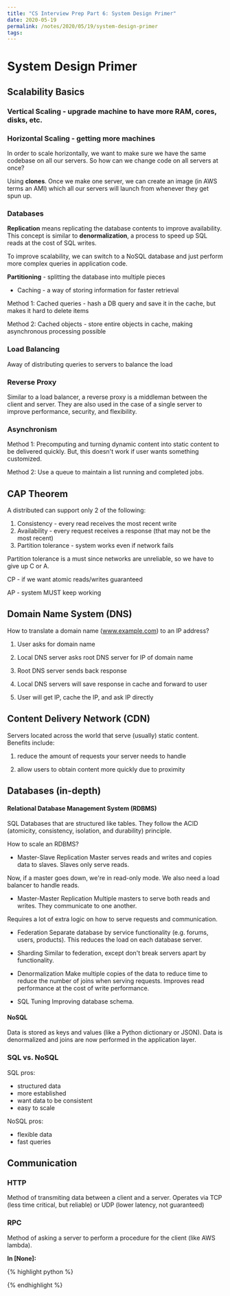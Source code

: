 ```yaml
---
title: "CS Interview Prep Part 6: System Design Primer"
date: 2020-05-19
permalink: /notes/2020/05/19/system-design-primer
tags:
--- 
```

# System Design Primer 
 
## Scalability Basics 
 
### Vertical Scaling - upgrade machine to have more RAM, cores, disks, etc. 
 
### Horizontal Scaling - getting more machines

In order to scale horizontally, we want to make sure we have the same codebase
on all our servers. So how can we change code on all servers at once?

Using **clones**. Once we make one server, we can create an image (in AWS terms
an AMI) which all our servers will launch from whenever they get spun up. 
 
### Databases

**Replication** means replicating the database contents to improve availability.
This concept is similar to **denormalization**, a process to speed up SQL reads
at the cost of SQL writes.

To improve scalability, we can switch to a NoSQL database and just perform more
complex queries in application code.

**Partitioning** - splitting the database into multiple pieces

* Caching - a way of storing information for faster retrieval

Method 1: Cached queries - hash a DB query and save it in the cache, but makes
it hard to delete items

Method 2: Cached objects - store entire objects in cache, making asynchronous
processing possible 
 
### Load Balancing

Away of distributing queries to servers to balance the load 
 
### Reverse Proxy

Similar to a load balancer, a reverse proxy is a middleman between the client
and server. They are also used in the case of a single server to improve
performance, security, and flexibility. 
 
### Asynchronism

Method 1: Precomputing and turning dynamic content into static content to be
delivered quickly. But, this doesn't work if user wants something customized.

Method 2: Use a queue to maintain a list running and completed jobs. 
 
## CAP Theorem

A distributed can support only 2 of the following:

1) Consistency - every read receives the most recent write
2) Availability - every request receives a response (that may not be the most
recent)
3) Partition tolerance - system works even if network fails

Partition tolerance is a must since networks are unreliable, so we have to give
up C or A.

CP - if we want atomic reads/writes guaranteed

AP - system MUST keep working 
 
## Domain Name System (DNS)

How to translate a domain name (www.example.com) to an IP address?

1) User asks for domain name

2) Local DNS server asks root DNS server for IP of domain name

3) Root DNS server sends back response

4) Local DNS servers will save response in cache and forward to user

5) User will get IP, cache the IP, and ask IP directly 
 
## Content Delivery Network (CDN)

Servers located across the world that serve (usually) static content. Benefits
include:

1) reduce the amount of requests your server needs to handle

2) allow users to obtain content more quickly due to proximity 
 
## Databases (in-depth)

#### Relational Database Management System (RDBMS)

SQL Databases that are structured like tables. They follow the ACID (atomicity,
consistency, isolation, and durability) principle.

How to scale an RDBMS?
- Master-Slave Replication
Master serves reads and writes and copies data to slaves. Slaves only serve
reads.

Now, if a master goes down, we're in read-only mode. We also need a load
balancer to handle reads.

- Master-Master Replication
Multiple masters to serve both reads and writes. They communicate to one
another.

Requires a lot of extra logic on how to serve requests and communication.

- Federation
Separate database by service functionality (e.g. forums, users, products). This
reduces the load on each database server.

- Sharding
Similar to federation, except don't break servers apart by functionality.

- Denormalization
Make multiple copies of the data to reduce time to reduce the number of joins
when serving requests. Improves read performance at the cost of write
performance.

- SQL Tuning
Improving database schema.

#### NoSQL

Data is stored as keys and values (like a Python dictionary or JSON). Data is
denormalized and joins are now performed in the application layer.

### SQL vs. NoSQL

SQL pros:
- structured data
- more established
- want data to be consistent
- easy to scale

NoSQL pros:
- flexible data
- fast queries
 
 
## Communication

### HTTP

Method of transmiting data between a client and a server. Operates via TCP (less
time critical, but reliable) or UDP (lower latency, not guaranteed)

### RPC

Method of asking a server to perform a procedure for the client (like AWS
lambda). 

**In [None]:**

{% highlight python %}

{% endhighlight %}
